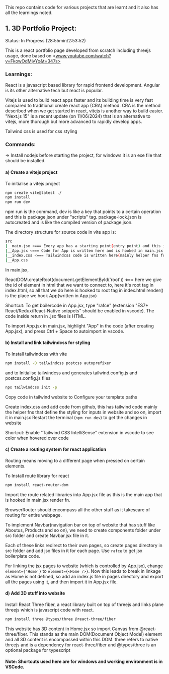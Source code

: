 This repo contains code for various projects that are learnt and it also has all the learnings noted.

## 1. 3D Portfolio Project:

Status: In Progress (28:55min/2:53:52)

This is a react portfolio page developed from scratch including threejs usage, done based on 
<www.youtube.com/watch?v=FkowOdMjvYo&t=347s>

### Learnings:
React is a javascript based library for rapid frontend development. Angular is its other alternative tech but react is popular.

Vitejs is used to build react apps faster and its building time is very fast compared to traditional create react app (CRA) method. CRA is the method described when we get started in react, vitejs is another way to build easier. "Next.js 15" is a recent update (on 11/06/2024) that is an alternative to vitejs, more thorough but more advanced to rapidly develop apps.

Tailwind css is used for css styling

### Commands:

=> Install nodejs before starting the project, for windows it is an exe file that should be installed.

#### a) Create a vitejs project
To initialise a vitejs project
```bash
npm create vite@latest ./
npm install
npm run dev 
```
npm run is the command, dev is like a key that points to a certain operation and this is package.json under "scripts" tag. package-lock.json is autocreated and is like the compiled version of package.json.

The directory structure for source code in vite app is:
```bash
src
|__main.jsx <=== Every app has a starting point(entry point) and this is that file
|__App.jsx <=== Code for App is written here and is hooked in main.jsx (render fn.)
|__index.css <=== Tailwindcss code is written here(mainly helper fns for defining general styling)
|__App.css 
```

In main.jsx,

ReactDOM.createRoot(document.getElementById('root')) <=== here we give the id of element in html that we want to connect to, here it's root tag in index.html, so all that we do here is hooked to root tag in index.html
render(<App />) is the place we hook App(written in App.jsx)

Shortcut: To get boilercode in App.jsx, type "rafce" (extension "ES7+ React/Redux/React-Native snippets" should be enabled in vscode). The code inside return in .jsx files is HTML.

To import App.jsx in main.jsx, highlight "App" in the code (after creating App.jsx), and press Ctrl + Space to autoimport in vscode.

#### b) Install and link tailwindcss for styling

To Install tailwindcss with vite
```bash
npm install -D tailwindcss postcss autoprefixer
```
and to Initialise tailwindcss and generates tailwind.config.js and postcss.config.js files
```bash
npx tailwindcss init -p
```
Copy code in tailwind website to Configure your template paths

Create index.css and add code from github, this has tailwind code mainly the helper fns that define the styling for inputs in website and so on, import it in main.jsx
Restart the terminal (```npm run dev```) to get the changes in website

Shortcut: Enable "Tailwind CSS IntelliSense" extension in vscode to see color when hovered over code

#### c) Create a routing system for react application
Routing means moving to a different page when pressed on certain elements.

To Install route library for react
```bash
npm install react-router-dom
```
Import the route related libraries into App.jsx file as this is the main app that is hooked in main.jsx render fn.

BrowserRouter should encompass all the other stuff as it takescare of routing for entire webpage.

To implement Navbar(navigation bar on top of website that has stuff like Aboutus, Products and so on), we need to create components folder under src folder and create Navbar.jsx file in it.

Each of these links redirect to their own pages, so create pages directory in src folder and add jsx files in it for each page. Use ```rafce``` to get jsx boilerplate code.

For linking the jsx pages to website (which is controlled by App.jsx), change ```element={'Home'}``` to ```element={<Home />}```. Now this leads to break in linkage as Home is not defined, so add an index.js file in pages directory and export all the pages using it, and then import it in App.jsx file.

#### d) Add 3D stuff into website
Install React Three fiber, a react library built on top of threejs and links plane threejs which is javascript code with react.
```bash
npm install three @types/three @react-three/fiber
```
This website has 3D content in Home.jsx so import Canvas from @react-three/fiber. This stands as the main DOM(Document Object Model) element and all 3D content is encompassed within this DOM. three refers to native threejs and is a dependency for react-three/fiber and @types/three is an optional package for typescript


#### Note: Shortcuts used here are for windows and working environment is in VSCode.

